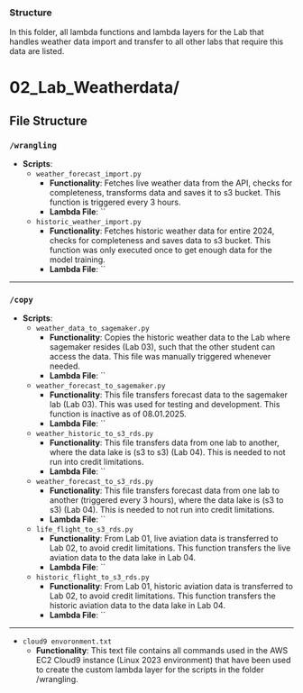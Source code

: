 ### Structure

In this folder, all lambda functions and lambda layers for the Lab that handles weather data import and transfer to all other labs that require this data are listed.


# 02\_Lab\_Weatherdata/

## File Structure

### `/wrangling`

- **Scripts**:
  - `weather_forecast_import.py`
    - **Functionality**: Fetches live weather data from the API, checks for completeness, transforms data and saves it to s3 bucket. This function is triggered every 3 hours.
    - **Lambda File**: ``
  - `historic_weather_import.py`
    - **Functionality**: Fetches historic weather data for entire 2024, checks for completeness and saves data to s3 bucket. This function was only executed once to get enough data for the model training.
    - **Lambda File**: ``

---


### `/copy`

- **Scripts**:
  - `weather_data_to_sagemaker.py`
    - **Functionality**: Copies the historic weather data to the Lab where sagemaker resides (Lab 03), such that the other student can access the data. This file was manually triggered whenever needed.
    - **Lambda File**: ``
  - `weather_forecast_to_sagemaker.py`
    - **Functionality**: This file transfers forecast data to the sagemaker lab (Lab 03). This was used for testing and development. This function is inactive as of 08.01.2025.
    - **Lambda File**: ``
  - `weather_historic_to_s3_rds.py`
    - **Functionality**: This file transfers data from one lab to another, where the data lake is (s3 to s3) (Lab 04). This is needed to not run into credit limitations. 
    - **Lambda File**: ``
  - `weather_forecast_to_s3_rds.py`
    - **Functionality**: This file transfers forecast data from one lab to another (triggered every 3 hours), where the data lake is (s3 to s3) (Lab 04). This is needed to not run into credit limitations. 
    - **Lambda File**: ``
  - `life_flight_to_s3_rds.py`
    - **Functionality**: From Lab 01, live aviation data is transferred to Lab 02, to avoid credit limitations. This function transfers the live aviation data to the data lake in Lab 04.
    - **Lambda File**: ``
  - `historic_flight_to_s3_rds.py`
    - **Functionality**: From Lab 01, historic aviation data is transferred to Lab 02, to avoid credit limitations. This function transfers the historic aviation data to the data lake in Lab 04.
    - **Lambda File**: ``

---

- `cloud9 envoronment.txt`
  - **Functionality**: This text file contains all commands used in the AWS EC2 Cloud9 instance (Linux 2023 environment) that have been used to create the custom lambda layer for the scripts in the folder /wrangling.











